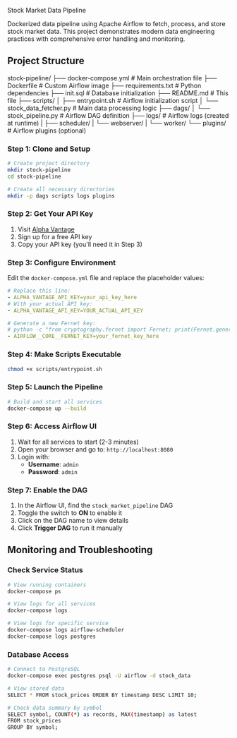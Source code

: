 Stock Market Data Pipeline

Dockerized data pipeline using Apache Airflow to fetch, process, and store stock market data. This project demonstrates modern data engineering practices with comprehensive error handling and monitoring.

##  Project Structure

stock-pipeline/
├── docker-compose.yml          # Main orchestration file
├── Dockerfile                  # Custom Airflow image
├── requirements.txt            # Python dependencies
├── init.sql                    # Database initialization
├── README.md                   # This file
├── scripts/
│   ├── entrypoint.sh          # Airflow initialization script
│   └── stock_data_fetcher.py  # Main data processing logic
├── dags/
│   └── stock_pipeline.py      # Airflow DAG definition
├── logs/                      # Airflow logs (created at runtime)
|   ├── scheduler/
|   └── webserver/ 
|   └── worker/
└── plugins/                   # Airflow plugins (optional)


### Step 1: Clone and Setup

```bash
# Create project directory
mkdir stock-pipeline
cd stock-pipeline

# Create all necessary directories
mkdir -p dags scripts logs plugins
```

### Step 2: Get Your API Key

1. Visit [Alpha Vantage](https://www.alphavantage.co/support/#api-key)
2. Sign up for a free API key
3. Copy your API key (you'll need it in Step 3)

### Step 3: Configure Environment

Edit the `docker-compose.yml` file and replace the placeholder values:

```yaml
# Replace this line:
- ALPHA_VANTAGE_API_KEY=your_api_key_here
# With your actual API key:
- ALPHA_VANTAGE_API_KEY=YOUR_ACTUAL_API_KEY

# Generate a new Fernet key:
# python -c "from cryptography.fernet import Fernet; print(Fernet.generate_key().decode())"
- AIRFLOW__CORE__FERNET_KEY=your_fernet_key_here
```

### Step 4: Make Scripts Executable

```bash
chmod +x scripts/entrypoint.sh
```

### Step 5: Launch the Pipeline

```bash
# Build and start all services
docker-compose up --build
```

### Step 6: Access Airflow UI

1. Wait for all services to start (2-3 minutes)
2. Open your browser and go to: `http://localhost:8080`
3. Login with:
   - **Username**: `admin`
   - **Password**: `admin`

### Step 7: Enable the DAG

1. In the Airflow UI, find the `stock_market_pipeline` DAG
2. Toggle the switch to **ON** to enable it
3. Click on the DAG name to view details
4. Click **Trigger DAG** to run it manually

## Monitoring and Troubleshooting

### Check Service Status

```bash
# View running containers
docker-compose ps

# View logs for all services
docker-compose logs

# View logs for specific service
docker-compose logs airflow-scheduler
docker-compose logs postgres
```

### Database Access

```bash
# Connect to PostgreSQL
docker-compose exec postgres psql -U airflow -d stock_data

# View stored data
SELECT * FROM stock_prices ORDER BY timestamp DESC LIMIT 10;

# Check data summary by symbol
SELECT symbol, COUNT(*) as records, MAX(timestamp) as latest 
FROM stock_prices 
GROUP BY symbol;
```
